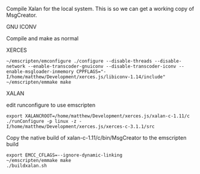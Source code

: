 Compile Xalan for the local system. This is so we can get a working copy of MsgCreator.

GNU ICONV

Compile and make as normal

XERCES

	~/emscripten/emconfigure ./configure --disable-threads --disable-network --enable-transcoder-gnuiconv --disable-transcoder-iconv --enable-msgloader-inmemory CPPFLAGS="-I/home/matthew/Development/xerces.js/libiconv-1.14/include"
	~/emscripten/emmake make

XALAN

edit runconfigure to use emscripten

	export XALANCROOT=/home/matthew/Development/xerces.js/xalan-c-1.11/c	
	./runConfigure -p linux -z -I/home/matthew/Development/xerces.js/xerces-c-3.1.1/src
	
Copy the native build of xalan-c-1.11/c/bin/MsgCreator to the emscripten build

	export EMCC_CFLAGS=--ignore-dynamic-linking
	~/emscripten/emmake make
	./buildxalan.sh
